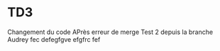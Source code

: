 # TD3
Changement du code 
APrès erreur de merge 
Test 2 depuis la branche Audrey
fec
defegfgve
efgfrc
fef
